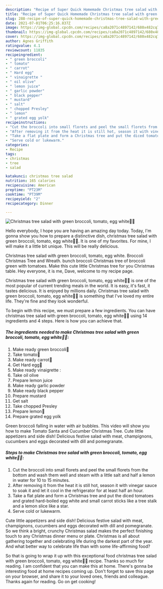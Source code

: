 ```yaml
---
description: "Recipe of Super Quick Homemade Christmas tree salad with green broccoli, tomato, egg white🎄🥦"
title: "Recipe of Super Quick Homemade Christmas tree salad with green broccoli, tomato, egg white🎄🥦"
slug: 288-recipe-of-super-quick-homemade-christmas-tree-salad-with-green-broccoli-tomato-egg-white
date: 2021-07-01T06:25:16.837Z
image: https://img-global.cpcdn.com/recipes/ca8a2071c4897142/680x482cq70/christmas-tree-salad-with-green-broccoli-tomato-egg-white-recipe-main-photo.jpg
thumbnail: https://img-global.cpcdn.com/recipes/ca8a2071c4897142/680x482cq70/christmas-tree-salad-with-green-broccoli-tomato-egg-white-recipe-main-photo.jpg
cover: https://img-global.cpcdn.com/recipes/ca8a2071c4897142/680x482cq70/christmas-tree-salad-with-green-broccoli-tomato-egg-white-recipe-main-photo.jpg
author: Agnes Griffith
ratingvalue: 4.1
reviewcount: 11835
recipeingredient:
- " green broccoli"
- " tomato"
- " carrot"
- " Hard egg"
- " vinaigrette "
- " oil olive"
- " lemon juice"
- " garlic powder"
- " black pepper"
- " mustard"
- " salt"
- " chopped Presley"
- " lemon"
- " grated egg yolk"
recipeinstructions:
- "Cut the broccoli into small florets and peel the small florets from the bottom and wash them well and steam with a little salt and half a lemon in water for 10 to 15 minutes."
- "After removing it from the heat it is still hot, season it with vinegar sauce to soak it and let it cool in the refrigerator for at least half an hour."
- "Take a flat plate and form a Christmas tree and put the diced tomatoes and grated hard-boiled egg white and small carrot sticks like a tree stalk and a lemon slice like a star."
- "Serve cold or lukewarm."
categories:
- Recipe
tags:
- christmas
- tree
- salad

katakunci: christmas tree salad 
nutrition: 165 calories
recipecuisine: American
preptime: "PT23M"
cooktime: "PT39M"
recipeyield: "2"
recipecategory: Dinner

---
```



![Christmas tree salad with green broccoli, tomato, egg white🎄🥦](https://img-global.cpcdn.com/recipes/ca8a2071c4897142/680x482cq70/christmas-tree-salad-with-green-broccoli-tomato-egg-white-recipe-main-photo.jpg)

Hello everybody, I hope you are having an amazing day today. Today, I'm gonna show you how to prepare a distinctive dish, christmas tree salad with green broccoli, tomato, egg white🎄🥦. It is one of my favorites. For mine, I will make it a little bit unique. This will be really delicious.

Christmas tree salad with green broccoli, tomato, egg white. Broccoli Christmas Tree and Wreath. bunch broccoli Christmas tree of broccoli green with tomatoes. Make this cute little Christmas tree for you Christmas table. Hey everyone, it is me, Dave, welcome to my recipe page.

Christmas tree salad with green broccoli, tomato, egg white🎄🥦 is one of the most popular of current trending meals in the world. It is easy, it's fast, it tastes delicious. It is enjoyed by millions daily. Christmas tree salad with green broccoli, tomato, egg white🎄🥦 is something that I've loved my entire life. They're fine and they look wonderful.


To begin with this recipe, we must prepare a few ingredients. You can have christmas tree salad with green broccoli, tomato, egg white🎄🥦 using 14 ingredients and 4 steps. Here is how you can achieve that.

<!--inarticleads1-->

##### The ingredients needed to make Christmas tree salad with green broccoli, tomato, egg white🎄🥦:

1. Make ready  green broccoli🥦
1. Take  tomato🍅
1. Make ready  carrot🥕
1. Get  Hard egg🥚
1. Make ready  vinaigrette :
1. Take  oil olive
1. Prepare  lemon juice
1. Make ready  garlic powder
1. Make ready  black pepper
1. Prepare  mustard
1. Get  salt
1. Take  chopped Presley
1. Prepare  lemon🍋
1. Prepare  grated egg yolk


Green broccoli falling in water with air bubbles. This video will show you how to make Tomato Santa and Cucumber Christmas Tree. Cute little appetizers and side dish! Delicious festive salad with meat, champignons, cucumbers and eggs decorated with dill and pomegranate. 

<!--inarticleads2-->

##### Steps to make Christmas tree salad with green broccoli, tomato, egg white🎄🥦:

1. Cut the broccoli into small florets and peel the small florets from the bottom and wash them well and steam with a little salt and half a lemon in water for 10 to 15 minutes.
1. After removing it from the heat it is still hot, season it with vinegar sauce to soak it and let it cool in the refrigerator for at least half an hour.
1. Take a flat plate and form a Christmas tree and put the diced tomatoes and grated hard-boiled egg white and small carrot sticks like a tree stalk and a lemon slice like a star.
1. Serve cold or lukewarm.


Cute little appetizers and side dish! Delicious festive salad with meat, champignons, cucumbers and eggs decorated with dill and pomegranate. So we think a bright, crunchy Christmas salad makes the perfect finishing touch to any Christmas dinner menu or plate. Christmas is all about gathering together and celebrating life during the darkest part of the year. And what better way to celebrate life than with some life-affirming food? 

So that is going to wrap it up with this exceptional food christmas tree salad with green broccoli, tomato, egg white🎄🥦 recipe. Thanks so much for reading. I am confident that you can make this at home. There's gonna be interesting food at home recipes coming up. Don't forget to save this page on your browser, and share it to your loved ones, friends and colleague. Thanks again for reading. Go on get cooking!
